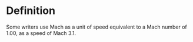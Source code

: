 # Definition

Some writers use Mach as a unit of speed equivalent to a Mach number of
1.00, as a speed of Mach 3.1.
